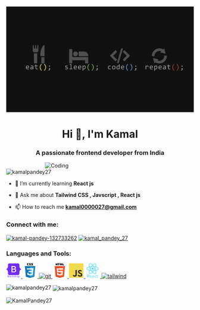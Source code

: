 ![Master Banner](bgimage.png)
<h1 align="center">Hi 👋, I'm Kamal</h1>
<h3 align="center">A passionate frontend developer from India</h3>
<img align="right" alt = "Coding" width = "400" src="https://media2.giphy.com/media/v1.Y2lkPTc5MGI3NjExMDc3bXIzbDZ2YTZ2YzNqcmVoaXhseTh4a3Q1dHB0NmY2dTM2MThibSZlcD12MV9pbnRlcm5hbF9naWZfYnlfaWQmY3Q9Zw/HscDLzkO8EOTmgkhQP/giphy.gif"/>
<p align="left"> <img src="https://komarev.com/ghpvc/?username=kamalpandey27&label=Profile%20views&color=0e75b6&style=flat" alt="kamalpandey27" /> </p>

- 🌱 I’m currently learning **React js**

- 💬 Ask me about **Tailwind CSS , Javscript , React js**

- 📫 How to reach me **kamal0000027@gmail.com**

<h3 align="left">Connect with me:</h3>
<p align="left">
<a href="https://linkedin.com/in/kamal-pandey-132733262" target="blank"><img align="center" src="https://raw.githubusercontent.com/rahuldkjain/github-profile-readme-generator/master/src/images/icons/Social/linked-in-alt.svg" alt="kamal-pandey-132733262" height="30" width="40" /></a>
<a href="https://instagram.com/kamal_pandey_27" target="blank"><img align="center" src="https://raw.githubusercontent.com/rahuldkjain/github-profile-readme-generator/master/src/images/icons/Social/instagram.svg" alt="kamal_pandey_27" height="30" width="40" /></a>
</p>

<h3 align="left">Languages and Tools:</h3>
<p align="left"> <a href="https://getbootstrap.com" target="_blank" rel="noreferrer"> <img src="https://raw.githubusercontent.com/devicons/devicon/master/icons/bootstrap/bootstrap-plain-wordmark.svg" alt="bootstrap" width="40" height="40"/> </a> <a href="https://www.w3schools.com/css/" target="_blank" rel="noreferrer"> <img src="https://raw.githubusercontent.com/devicons/devicon/master/icons/css3/css3-original-wordmark.svg" alt="css3" width="40" height="40"/> </a> <a href="https://git-scm.com/" target="_blank" rel="noreferrer"> <img src="https://www.vectorlogo.zone/logos/git-scm/git-scm-icon.svg" alt="git" width="40" height="40"/> </a> <a href="https://www.w3.org/html/" target="_blank" rel="noreferrer"> <img src="https://raw.githubusercontent.com/devicons/devicon/master/icons/html5/html5-original-wordmark.svg" alt="html5" width="40" height="40"/> </a> <a href="https://developer.mozilla.org/en-US/docs/Web/JavaScript" target="_blank" rel="noreferrer"> <img src="https://raw.githubusercontent.com/devicons/devicon/master/icons/javascript/javascript-original.svg" alt="javascript" width="40" height="40"/> </a> <a href="https://reactjs.org/" target="_blank" rel="noreferrer"> <img src="https://raw.githubusercontent.com/devicons/devicon/master/icons/react/react-original-wordmark.svg" alt="react" width="40" height="40"/> </a> <a href="https://tailwindcss.com/" target="_blank" rel="noreferrer"> <img src="https://www.vectorlogo.zone/logos/tailwindcss/tailwindcss-icon.svg" alt="tailwind" width="40" height="40"/> </a> </p>

<p><img align="left" src="https://github-readme-stats.vercel.app/api/top-langs?username=kamalpandey27&show_icons=true&locale=en&layout=compact" alt="kamalpandey27" /></p>

<p>&nbsp;<img align="center" src="https://github-readme-stats.vercel.app/api?username=kamalpandey27&show_icons=true&locale=en" alt="kamalpandey27" /></p>

<p><img align="center" src="https://github-readme-streak-stats.herokuapp.com/?user=KamalPandey27&" alt="KamalPandey27" /></p>
